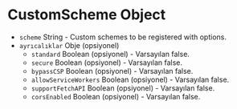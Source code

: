 # CustomScheme Object

* `scheme` String - Custom schemes to be registered with options.
* `ayrıcalıklar` Obje (opsiyonel) 
  * `standard` Boolean (opsiyonel) - Varsayılan false.
  * `secure` Boolean (opsiyonel) - Varsayılan false.
  * `bypassCSP` Boolean (opsiyonel) - Varsayılan false.
  * `allowServiceWorkers` Boolean (opsiyonel) - Varsayılan false.
  * `supportFetchAPI` Boolean (opsiyonel) - Varsayılan false.
  * `corsEnabled` Boolean (opsiyonel) - Varsayılan false.